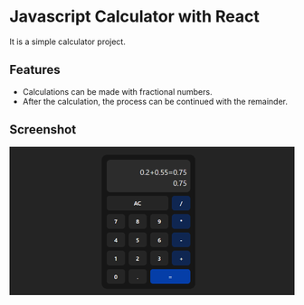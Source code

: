 # Javascript Calculator with React

It is a simple calculator project.

## Features

- Calculations can be made with fractional numbers.
- After the calculation, the process can be continued with the remainder.

## Screenshot

![Javascript Calculator](https://github.com/huseyineskan/javaScript-calculator/blob/main/src/assets/img/calculator.png)
